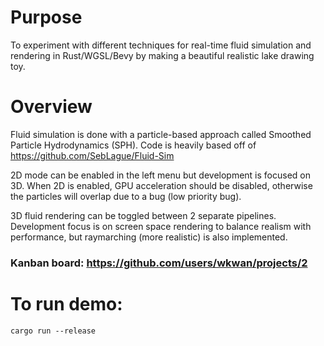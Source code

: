 # Purpose
To experiment with different techniques for real-time fluid simulation and rendering in Rust/WGSL/Bevy by making a beautiful realistic lake drawing toy.

# Overview
Fluid simulation is done with a particle-based approach called Smoothed Particle Hydrodynamics (SPH). Code is heavily based off of https://github.com/SebLague/Fluid-Sim

2D mode can be enabled in the left menu but development is focused on 3D. When 2D is enabled, GPU acceleration should be disabled, otherwise the particles will overlap due to a bug (low priority bug).

3D fluid rendering can be toggled between 2 separate pipelines. Development focus is on screen space rendering to balance realism with performance, but raymarching (more realistic) is also implemented.

### Kanban board: https://github.com/users/wkwan/projects/2

# To run demo:
```
cargo run --release
```
